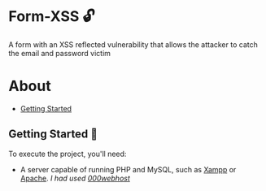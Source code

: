 # Form-XSS 🔓

A form with an XSS reflected vulnerability that allows the attacker to catch the email and password victim

About
=========
* [Getting Started](https://github.com/thiagodk0/form-XSS/blob/master/README.md#getting-started-)

## Getting Started 🏁
To execute the project, you'll need:
 * A server capable of running PHP and MySQL, such as [Xampp](https://www.apachefriends.org/index.html) or [Apache](https://httpd.apache.org/download.cgi). *I had used [000webhost](https://www.000webhost.com/)*

